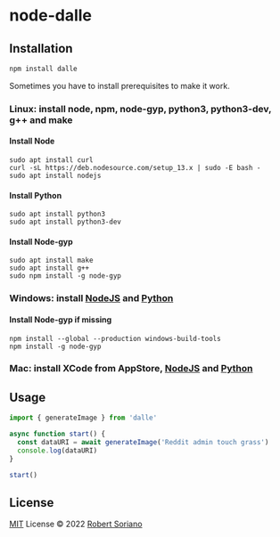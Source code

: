 # node-dalle

## Installation

```bash
npm install dalle
```

Sometimes you have to install prerequisites to make it work.

### **Linux**: install node, npm, node-gyp, python3, python3-dev, g++ and make

#### Install Node
```
sudo apt install curl
curl -sL https://deb.nodesource.com/setup_13.x | sudo -E bash -
sudo apt install nodejs
```

#### Install Python
```
sudo apt install python3
sudo apt install python3-dev
```

#### Install Node-gyp
```
sudo apt install make
sudo apt install g++
sudo npm install -g node-gyp
```

### **Windows**: install [NodeJS](https://nodejs.org/en/download/) and [Python](https://www.python.org/downloads/)
  
#### Install Node-gyp if missing
```
npm install --global --production windows-build-tools
npm install -g node-gyp
```

### **Mac**: install XCode from AppStore, [NodeJS](https://nodejs.org/en/download/) and [Python](https://www.python.org/downloads/)

## Usage

```js
import { generateImage } from 'dalle'

async function start() {
  const dataURI = await generateImage('Reddit admin touch grass')
  console.log(dataURI)
}

start()
```

## License

[MIT](./LICENSE) License © 2022 [Robert Soriano](https://github.com/wobsoriano)
